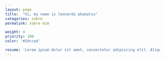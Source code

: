 ```yaml
---
layout: page
title:  "hi, my name is leonardo akamatsu"
categories: sobre
permalink: sobre mim

weight: 4
priority: 100
color: '#2dccad'

resume: 'Lorem ipsum dolor sit amet, consectetur adipiscing elit. Aliquam laoreet ex orci, id tempus orci euismod eget. Integer vehicula ex velit, sit amet elementum est convallis ac. In sed bibendum ante. Aliquam quis lectus urna. Nullam pulvinar enim in dui tempus porta. Nunc enim tortor, condimentum eget ex quis, posuere sollicitudin lacus. Donec quis est eget turpis feugiat rhoncus. Curabitur id euismod lorem.'
---
```

